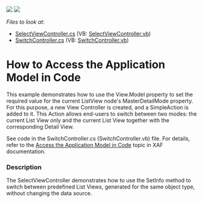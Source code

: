 <!-- default badges list -->
[![](https://img.shields.io/badge/Open_in_DevExpress_Support_Center-FF7200?style=flat-square&logo=DevExpress&logoColor=white)](https://supportcenter.devexpress.com/ticket/details/E224)
[![](https://img.shields.io/badge/📖_How_to_use_DevExpress_Examples-e9f6fc?style=flat-square)](https://docs.devexpress.com/GeneralInformation/403183)
<!-- default badges end -->
<!-- default file list -->
*Files to look at*:

* [SelectViewController.cs](./CS/HowToAccessApplicationModelInCode.Module.Win/SelectViewController.cs) (VB: [SelectViewController.vb](./VB/HowToAccessApplicationModelInCode.Module.Win/SelectViewController.vb))
* [SwitchController.cs](./CS/HowToAccessApplicationModelInCode.Module.Win/SwitchController.cs) (VB: [SwitchController.vb](./VB/HowToAccessApplicationModelInCode.Module.Win/SwitchController.vb))
<!-- default file list end -->
# How to Access the Application Model in Code


<p>This example demonstrates how to use the View.Model property to set the required value for the current ListView node's MasterDetailMode property. For this purpose, a new View Controller is created, and a SimpleAction is added to it. This Action allows end-users to switch between two modes: the current List View only and the current List View together with the corresponding Detail View.</p>
<p>See code in the SwitchController.cs (SwitchController.vb) file. For details, refer to the <a href="http://documentation.devexpress.com/#Xaf/CustomDocument2810">Access the Application Model in Code</a> topic in XAF documentation.</p>


<h3>Description</h3>

<p>The SelectViewController demonstrates how to use the SetInfo method to switch between predefined List Views, generated for the same object type, without changing the data source.</p>

<br/>


